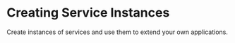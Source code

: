 <!-- loio979735b247bb4cfa8faa5590a267804b -->

# Creating Service Instances

Create instances of services and use them to extend your own applications.

